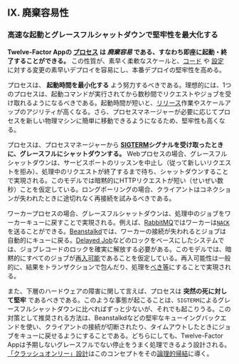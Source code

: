 ## IX. 廃棄容易性
### 高速な起動とグレースフルシャットダウンで堅牢性を最大化する

**Twelve-Factor Appの [プロセス](./processes) は *廃棄容易* である、すなわち即座に起動・終了することができる。** この性質が、素早く柔軟なスケールと、[コード](./codebase) や [設定](./config) に対する変更の素早いデプロイを容易にし、本番デプロイの堅牢性を高める。

プロセスは、 **起動時間を最小化する** よう努力するべきである。理想的には、1つのプロセスは、起動コマンドが実行されてから数秒間でリクエストやジョブを受け取れるようになるべきである。起動時間が短いと、[リリース](./build-release-run)作業やスケールアップのアジリティが高くなる。さら、プロセスマネージャーが必要に応じてプロセスを新しい物理マシンに簡単に移動できるようになるため、堅牢性も高くなる。

プロセスは、プロセスマネージャーから **[SIGTERM](http://en.wikipedia.org/wiki/SIGTERM)シグナルを受け取ったときに、グレースフルにシャットダウンする。** Webプロセスの場合、グレースフルシャットダウンは、サービスポートのリッスンを中止し（従って新しいリクエストを拒み）、処理中のリクエストが終了するまで待ち、シャットダウンすることで実現される。このモデルでは暗黙的にHTTPリクエストが短い（せいぜい数秒）ことを仮定している。ロングポーリングの場合、クライアントはコネクションが失われたときに途切れなく再接続を試みるべきである。

ワーカープロセスの場合、グレースフルシャットダウンは、処理中のジョブをワーカーキューに戻すことで実現される。例えば、[RabbitMQ](http://www.rabbitmq.com/)ではワーカーは[`NACK`](http://www.rabbitmq.com/amqp-0-9-1-quickref.html#basic.nack)を送ることができる。[Beanstalkd](http://kr.github.com/beanstalkd/)では、ワーカーの接続が失われるとジョブは自動的にキューに戻る。[Delayed Job](https://github.com/collectiveidea/delayed_job#readme)などのロックをベースにしたシステムでは、ジョブレコードのロックを確実に解放する必要がある。このモデルでは、暗黙的にすべてのジョブが[再入可能](http://en.wikipedia.org/wiki/Reentrant_%28subroutine%29)であることを仮定している。再入可能性は一般的に、結果をトランザクションで包んだり、処理を[べき等](http://en.wikipedia.org/wiki/Idempotence)にすることで実現される。

また、下層のハードウェアの障害に関して言えば、プロセスは **突然の死に対して堅牢** であるべきである。このような事態が起こることは、`SIGTERM`によるグレースフルシャットダウンに比べればずっと少ないが、それでも起こりうる。この対策として推奨される方法は、Beanstalkdなどの堅牢なキューイングバックエンドを使い、クライアントの接続が切断されたり、タイムアウトしたときにジョブをキューに戻せるようにすることである。どちらにしても、Twelve-Factor Appは予期しないグレースフルでない停止をうまく処理できるよう設計される。[「クラッシュオンリー」設計](http://lwn.net/Articles/191059/)はこのコンセプトをその[論理的帰結](http://docs.couchdb.org/en/latest/intro/overview.html)に導く。
